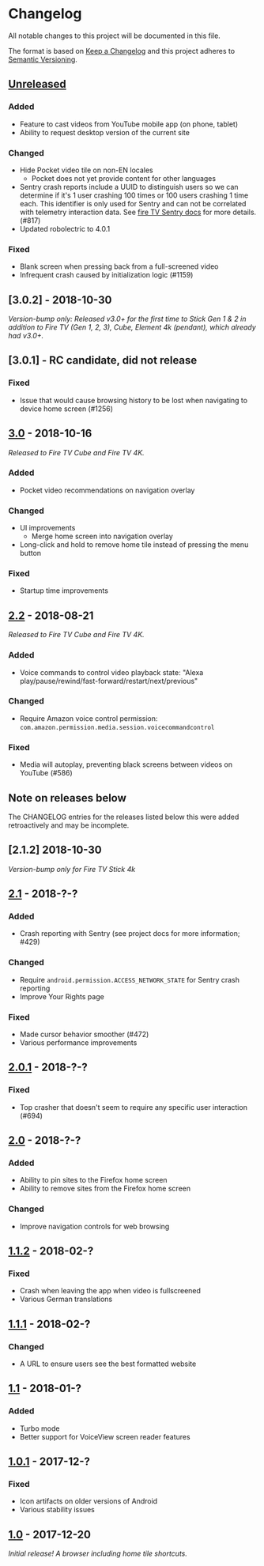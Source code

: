 # Changelog
All notable changes to this project will be documented in this file.

The format is based on [Keep a Changelog](http://keepachangelog.com/en/1.0.0/)
and this project adheres to [Semantic Versioning](http://semver.org/spec/v2.0.0.html).

## [Unreleased]

### Added
- Feature to cast videos from YouTube mobile app (on phone, tablet)
- Ability to request desktop version of the current site

### Changed
- Hide Pocket video tile on non-EN locales
    - Pocket does not yet provide content for other languages
- Sentry crash reports include a UUID to distinguish users so we can determine if it's 1 user crashing 100 times or 100 users crashing 1 time each. This identifier is only used for Sentry and can not be correlated with telemetry interaction data. See [fire TV Sentry docs](https://github.com/mozilla-mobile/firefox-tv/wiki/Crash-reporting-with-Sentry) for more details. (#817)
- Updated robolectric to 4.0.1

### Fixed
- Blank screen when pressing back from a full-screened video
- Infrequent crash caused by initialization logic (#1159)

## [3.0.2] - 2018-10-30
*Version-bump only: Released v3.0+ for the first time to Stick Gen 1 & 2 in addition to Fire TV (Gen 1, 2, 3), Cube, Element 4k (pendant), which already had v3.0+.*

## [3.0.1] - RC candidate, did not release
### Fixed
- Issue that would cause browsing history to be lost when navigating to device home screen (#1256)

## [3.0] - 2018-10-16
*Released to Fire TV Cube and Fire TV 4K.*

### Added
- Pocket video recommendations on navigation overlay

### Changed
- UI improvements
    - Merge home screen into navigation overlay
- Long-click and hold to remove home tile instead of pressing the menu button

### Fixed
- Startup time improvements

## [2.2] - 2018-08-21
*Released to Fire TV Cube and Fire TV 4K.*

### Added
- Voice commands to control video playback state: "Alexa
play/pause/rewind/fast-forward/restart/next/previous"

### Changed
- Require Amazon voice control permission: `com.amazon.permission.media.session.voicecommandcontrol`

### Fixed
- Media will autoplay, preventing black screens between videos on YouTube (#586)

## Note on releases below
The CHANGELOG entries for the releases listed below this were added retroactively and may be incomplete.

## [2.1.2] 2018-10-30
*Version-bump only for Fire TV Stick 4k*

## [2.1] - 2018-?-?
### Added
- Crash reporting with Sentry (see project docs for more information; #429)

### Changed
- Require `android.permission.ACCESS_NETWORK_STATE` for Sentry crash reporting
- Improve Your Rights page

### Fixed
- Made cursor behavior smoother (#472)
- Various performance improvements

## [2.0.1] - 2018-?-?
### Fixed
- Top crasher that doesn't seem to require any specific user interaction (#694)

## [2.0] - 2018-?-?
### Added
- Ability to pin sites to the Firefox home screen
- Ability to remove sites from the Firefox home screen

### Changed
- Improve navigation controls for web browsing

## [1.1.2] - 2018-02-?
### Fixed
- Crash when leaving the app when video is fullscreened
- Various German translations

## [1.1.1] - 2018-02-?
### Changed
- A URL to ensure users see the best formatted website

## [1.1] - 2018-01-?
### Added
- Turbo mode
- Better support for VoiceView screen reader features

## [1.0.1] - 2017-12-?
### Fixed
- Icon artifacts on older versions of Android
- Various stability issues

## [1.0] - 2017-12-20
*Initial release! A browser including home tile shortcuts.*

[Unreleased]: https://github.com/mozilla-mobile/firefox-tv/compare/v3.0...HEAD
[3.0]: https://github.com/mozilla-mobile/firefox-tv/compare/v2.2...v3.0
[2.2]: https://github.com/mozilla-mobile/firefox-tv/compare/v2.1...v2.2
[2.1]: https://github.com/mozilla-mobile/firefox-tv/compare/v2.0.1...v2.1
[2.0.1]: https://github.com/mozilla-mobile/firefox-tv/compare/v2.0...v2.0.1
[2.0]: https://github.com/mozilla-mobile/firefox-tv/compare/v1.1.2...v2.0
[1.1.2]: https://github.com/mozilla-mobile/firefox-tv/compare/v1.1.1...v1.1.2
[1.1.1]: https://github.com/mozilla-mobile/firefox-tv/compare/v1.1...v1.1.1
[1.1]: https://github.com/mozilla-mobile/firefox-tv/compare/v1.0.1...v1.1
[1.0.1]: https://github.com/mozilla-mobile/firefox-tv/compare/v1.0-RC1...v1.0.1
[1.0]: https://github.com/mozilla-mobile/firefox-tv/compare/a220db99ea9bd3c05d3750d9c52c3a2d7356698d...v1.0-RC1
